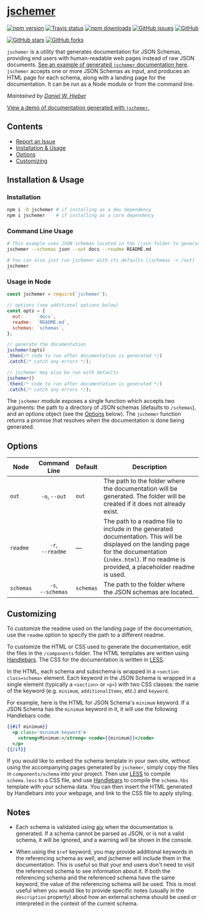 # [jschemer][1]

[![npm version](https://img.shields.io/npm/v/jschemer.svg)][4]
[![Travis status](https://img.shields.io/travis/dwhieb/jschemer/master.svg)][5]
[![npm downloads](https://img.shields.io/npm/dt/jschemer.svg)][4]
[![GitHub issues](https://img.shields.io/github/issues/dwhieb/jschemer.svg)][6]
[![GitHub](https://img.shields.io/github/license/dwhieb/jschemer.svg)][7]

[![GitHub stars](https://img.shields.io/github/stars/dwhieb/jschemer.svg?label=Stars&style=social)][8]
[![GitHub forks](https://img.shields.io/github/forks/dwhieb/jschemer.svg?label=Fork&style=social)][8]

`jschemer` is a utility that generates documentation for JSON Schemas, providing end users with human-readable web pages instead of raw JSON documents. [See an example of generated `jschemer` documentation here][2]. `jschemer` accepts one or more JSON Schemas as input, and produces an HTML page for each schema, along with a landing page for the documentation. It can be run as a Node module or from the command line.

*Maintained by [Daniel W. Hieber][3]*

[View a demo of documentation generated with `jschemer`.][2]

<!-- TODO: screenshot here -->

## Contents
* [Report an Issue][9]
* [Installation & Usage](#installation--usage)
* [Options](#options)
* [Customizing](#customizing)

## Installation & Usage

### Installation

```sh
npm i -D jschemer # if installing as a dev dependency
npm i jschemer    # if installing as a core dependency
```

### Command Line Usage

```sh
# This example uses JSON schemas located in the /json folder to generate documentation in the /docs folder
jschemer --schemas json --out docs --readme README.md

# You can also just run jschemer with its defaults (/schemas -> /out)
jschemer
```

### Usage in Node

```js
const jschemer = require(`jschemer`);

// options (see additional options below)
const opts = {
  out:     `docs`,
  readme:  `README.md`,
  schemas: `schemas`,
};

// generate the documentation
jschemer(opts)
.then(/* code to run after documentation is generated */)
.catch(/* catch any errors */);

// jschemer may also be run with defaults
jschemer()
.then(/* code to run after documentation is generated */)
.catch(/* catch any errors */);
```

The `jschemer` module exposes a single function which accepts two arguments: the path to a directory of JSON schemas (defaults to `/schemas`), and an options object (see the [Options](#options) below). The `jschemer` function returns a promise that resolves when the documentation is done being generated.

## Options

Node      | Command Line      | Default     | Description
--------- | :---------------: | ----------- | -----------
`out`     | `‑o`, `‑‑out`     | `out`       | The path to the folder where the documentation will be generated. The folder will be created if it does not already exist.
`readme`  | `‑r`, `‑‑readme`  | —           | The path to a readme file to include in the generated documentation. This will be displayed on the landing page for the documentation (`index.html`). If no readme is provided, a placeholder readme is used.
`schemas` | `‑s`, `‑‑schemas` | `schemas`   | The path to the folder where the JSON schemas are located.

## Customizing

To customize the readme used on the landing page of the documentation, use the `readme` option to specify the path to a different readme.

To customize the HTML or CSS used to generate the documentation, edit the files in the `/components` folder. The HTML templates are written using [Handlebars][11]. The CSS for the documentation is written in [LESS][12].

In the HTML, each schema and subschema is wrapped in a `<section class=schema>` element. Each keyword in the JSON Schema is wrapped in a single element (typically a `<section>` or `<p>`) with two CSS classes: the name of the keyword (e.g. `minimum`, `additionalItems`, etc.) and `keyword`.

For example, here is the HTML for JSON Schema's `minimum` keyword. If a JSON Schema has the `minimum` keyword in it, it will use the following Handlebars code.

```hbs
{{#if minimum}}
  <p class='minimum keyword'>
    <strong>Minimum:</strong> <code>{{minimum}}</code>
  </p>
{{/if}}
```

If you would like to embed the schema template in your own site, without using the accompanying pages generated by `jschemer`, simply copy the files in `components/schema` into your project. Then use [LESS][12] to compile `schema.less` to a CSS file, and use [Handlebars][11] to compile the `schema.hbs` template with your schema data. You can then insert the HTML generated by Handlebars into your webpage, and link to the CSS file to apply styling.

## Notes

* Each schema is validated using [ajv][10] when the documentation is generated. If a schema cannot be parsed as JSON, or is not a valid schema, it will be ignored, and a warning will be shown in the console.

* When using the `$ref` keyword, you may provide additional keywords in the referencing schema as well, and jschemer will include them in the documentation. This is useful so that your end users don't need to visit the referenced schema to see information about it. If both the referencing schema and the referenced schema have the same keyword, the value of the referencing schema will be used. This is most useful when you would like to provide specific notes (usually in the `description` property) about how an external schema should be used or interpreted in the context of the current schema.

[1]: https://github.com/dwhieb/jschemer#readme
[2]: http://dwhieb.github.io/jschemer/
[3]: https://github.com/dwhieb
[4]: https://www.npmjs.com/package/jschemer
[5]: https://travis-ci.org/dwhieb/jschemer
[6]: https://github.com/dwhieb/jschemer/issues
[7]: https://opensource.org/licenses/MIT
[8]: https://github.com/dwhieb/jschemer
[9]: https://github.com/dwhieb/jschemer/issues/new
[10]: https://www.npmjs.com/package/ajv
[11]: http://handlebarsjs.com/
[12]: http://lesscss.org/
